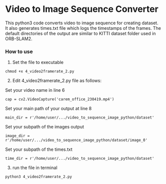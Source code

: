Video to Image Sequence Converter
=========

This python3 code converts video to image sequence for creating dataset. It also generates times.txt file which logs the timestamps of the frames. The default directories of the output are similar to KITTI dataset folder used in ORB-SLAM2.


### How to use
1. Set the file to executable
```
chmod +x 4_video2framerate_2.py
```
2. Edit 4_video2framerate_2.py file as follows:

Set your video name in line 6

```
cap = cv2.VideoCapture('carem_office_230419.mp4')
```

Set your main path of your output at line 8

```
main_dir = r'/home/user/.../video_to_sequence_image_python/dataset'
```

Set your subpath of the images output 

```
image_dir = r'/home/user/.../video_to_sequence_image_python/dataset/image_0'
```

Set your subpath of the times.txt
```
time_dir = r'/home/user/.../video_to_sequence_image_python/dataset'
```
3. run the file in terminal
```
python3 4_video2framerate_2.py
```


